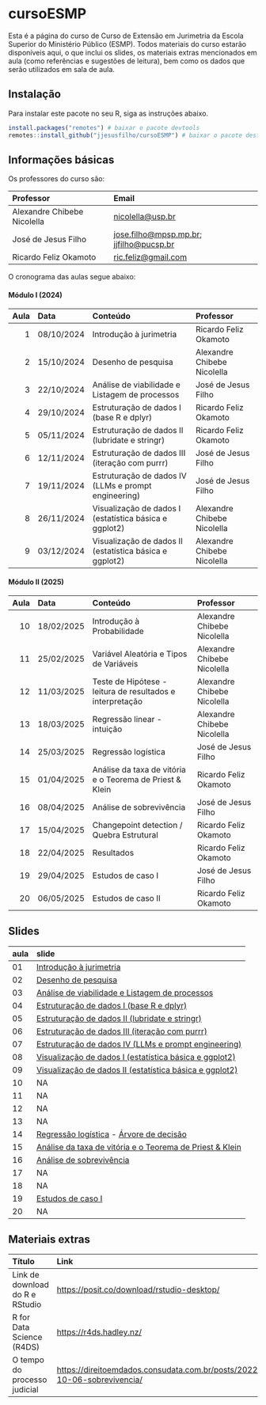 
<!-- README.md is generated from README.Rmd. Please edit that file -->

# cursoESMP

Esta é a página do curso de Curso de Extensão em Jurimetria da Escola
Superior do Ministério Público (ESMP). Todos materiais do curso estarão
disponíveis aqui, o que inclui os slides, os materiais extras
mencionados em aula (como referências e sugestões de leitura), bem como
os dados que serão utilizados em sala de aula.

## Instalação

Para instalar este pacote no seu R, siga as instruções abaixo.

``` r
install.packages("remotes") # baixar o pacote devtools
remotes::install_github("jjesusfilho/cursoESMP") # baixar o pacote deste curso
```

## Informações básicas

Os professores do curso são:

| Professor                   | Email                                       |
|:----------------------------|:--------------------------------------------|
| Alexandre Chibebe Nicolella | <nicolella@usp.br>                          |
| José de Jesus Filho         | <jose.filho@mpsp.mp.br>; <jjfilho@pucsp.br> |
| Ricardo Feliz Okamoto       | <ric.feliz@gmail.com>                       |

O cronograma das aulas segue abaixo:

#### Módulo I (2024)

| Aula | Data | Conteúdo | Professor |
|---:|:---|:---|:---|
| 1 | 08/10/2024 | Introdução à jurimetria | Ricardo Feliz Okamoto |
| 2 | 15/10/2024 | Desenho de pesquisa | Alexandre Chibebe Nicolella |
| 3 | 22/10/2024 | Análise de viabilidade e Listagem de processos | José de Jesus Filho |
| 4 | 29/10/2024 | Estruturação de dados I (base R e dplyr) | Ricardo Feliz Okamoto |
| 5 | 05/11/2024 | Estruturação de dados II (lubridate e stringr) | Ricardo Feliz Okamoto |
| 6 | 12/11/2024 | Estruturação de dados III (iteração com purrr) | José de Jesus Filho |
| 7 | 19/11/2024 | Estruturação de dados IV (LLMs e prompt engineering) | José de Jesus Filho |
| 8 | 26/11/2024 | Visualização de dados I (estatística básica e ggplot2) | Alexandre Chibebe Nicolella |
| 9 | 03/12/2024 | Visualização de dados II (estatística básica e ggplot2) | Alexandre Chibebe Nicolella |

#### Módulo II (2025)

| Aula | Data | Conteúdo | Professor |
|---:|:---|:---|:---|
| 10 | 18/02/2025 | Introdução à Probabilidade | Alexandre Chibebe Nicolella |
| 11 | 25/02/2025 | Variável Aleatória e Tipos de Variáveis | Alexandre Chibebe Nicolella |
| 12 | 11/03/2025 | Teste de Hipótese - leitura de resultados e interpretação | Alexandre Chibebe Nicolella |
| 13 | 18/03/2025 | Regressão linear - intuição | Alexandre Chibebe Nicolella |
| 14 | 25/03/2025 | Regressão logística | José de Jesus Filho |
| 15 | 01/04/2025 | Análise da taxa de vitória e o Teorema de Priest & Klein | Ricardo Feliz Okamoto |
| 16 | 08/04/2025 | Análise de sobrevivência | José de Jesus Filho |
| 17 | 15/04/2025 | Changepoint detection / Quebra Estrutural | Ricardo Feliz Okamoto |
| 18 | 22/04/2025 | Resultados | Ricardo Feliz Okamoto |
| 19 | 29/04/2025 | Estudos de caso I | José de Jesus Filho |
| 20 | 06/05/2025 | Estudos de caso II | Ricardo Feliz Okamoto |

## Slides

| aula | slide |
|:---|:---|
| 01 | [Introdução à jurimetria](https://raw.githubusercontent.com/jjesusfilho/cursoESMP/main/inst/slides/a01.pdf) |
| 02 | [Desenho de pesquisa](https://raw.githubusercontent.com/jjesusfilho/cursoESMP/main/inst/slides/DesenhoPesquisa.zip) |
| 03 | [Análise de viabilidade e Listagem de processos](https://jjesusfilho.github.io/cursoESMP/inst/slides/aula_3_analise_de_viabilidade) |
| 04 | [Estruturação de dados I (base R e dplyr)](https://rcfeliz.quarto.pub/cursoesmp-a04/) |
| 05 | [Estruturação de dados II (lubridate e stringr)](https://rcfeliz.quarto.pub/cursoesmp-a05/) |
| 06 | [Estruturação de dados III (iteração com purrr)](https://jjesusfilho.github.io/cursoESMP/inst/slides/aula_6_iteracao_com_purrr) |
| 07 | [Estruturação de dados IV (LLMs e prompt engineering)](https://jjesusfilho.github.io/cursoESMP/inst/slides/aula_7_ia_direito) |
| 08 | [Visualização de dados I (estatística básica e ggplot2)](https://anicolella.github.io/jurimetria/) |
| 09 | [Visualização de dados II (estatística básica e ggplot2)](https://anicolella.github.io/jurimetria/) |
| 10 | NA |
| 11 | NA |
| 12 | NA |
| 13 | NA |
| 14 | [Regressão logística]() - [Árvore de decisão](https://docs.google.com/presentation/d/1l21AEyGm8DiqMqoDEgLbRUwkGtQn0syh/edit?slide=id.p1#slide=id.p1) |
| 15 | [Análise da taxa de vitória e o Teorema de Priest & Klein]() |
| 16 | [Análise de sobrevivência](https://docs.google.com/presentation/d/1clPmKcDoWazo-mM2VwuvGKRR3bIBTvBA/edit?usp=sharing&ouid=106743576123969683941&rtpof=true&sd=true) |
| 17 | NA |
| 18 | NA |
| 19 | [Estudos de caso I](https://github.com/jjesusfilho/cursoESMP/blob/main/inst/slides/aula_16/relatorio_jurimetria_consignado_em_06_11_2024-1.pdf) |
| 20 | NA |

## Materiais extras

| Título | Link |
|:---|:---|
| Link de download do R e RStudio | <https://posit.co/download/rstudio-desktop/> |
| R for Data Science (R4DS) | <https://r4ds.hadley.nz/> |
| O tempo do processo judicial | <https://direitoemdados.consudata.com.br/posts/2022-10-06-sobrevivencia/> |

